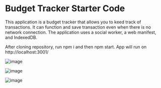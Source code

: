 # Budget Tracker Starter Code

This application is a budget tracker that allows you to keed track of transactions. It can function and save transaction even when there is no network connection. The application uses a social worker, a web manifest, and IndexedDB.

After cloning repository, run npm i and then npm start. App will run on http://localhost:3001/

![image](https://user-images.githubusercontent.com/92134569/159199344-447de725-5516-4a7c-97e7-90725a8b34a1.png)


![image](https://user-images.githubusercontent.com/92134569/159199397-e43c2bb3-5782-4376-a628-4964a2c115c0.png)

![image](https://user-images.githubusercontent.com/92134569/159199444-4d61bfd0-27c1-4eb3-9243-938838fefce9.png)

